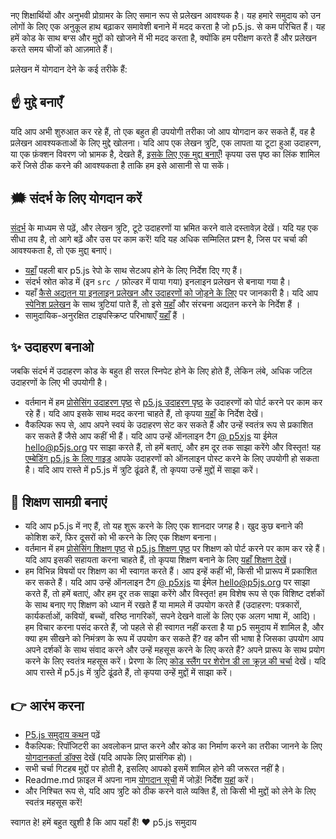 नए शिक्षार्थियों और अनुभवी प्रोग्रामर के लिए समान रूप से प्रलेखन आवश्यक है। यह हमारे समुदाय को उन लोगों के लिए एक अनुकूल हाथ बढ़ाकर समावेशी बनाने में मदद करता है जो p5.js. से कम परिचित हैं। यह हमें कोड के साथ बग्स और मुद्दों को खोजने में भी मदद करता है, क्योंकि हम परीक्षण करते हैं और प्रलेखन करते समय चीजों को आज़माते हैं।

प्रलेखन में योगदान देने के कई तरीके हैं:

## ☝️ मुद्दे बनाएँ
यदि आप अभी शुरुआत कर रहे हैं, तो एक बहुत ही उपयोगी तरीका जो आप योगदान कर सकते हैं, वह है प्रलेखन आवश्यकताओं के लिए मुद्दे खोलना। यदि आप एक लेखन त्रुटि, एक लापता या टूटा हुआ उदाहरण, या एक फ़ंक्शन विवरण जो भ्रामक है, देखते हैं, [इसके लिए एक मुद्दा बनाएँ](https://github.com/processing/p5.js/issues)! कृपया उस पृष्ठ का लिंक शामिल करें जिसे ठीक करने की आवश्यकता है ताकि हम इसे आसानी से पा सकें।

## 🗯 संदर्भ के लिए योगदान करें
[संदर्भ](http://p5js.org/reference/) के माध्यम से पढ़ें, और लेखन त्रुटि, टूटे उदाहरणों या भ्रमित करने वाले दस्तावेज़ देखें। यदि यह एक सीधा तय है, तो आगे बढ़ें और उस पर काम करें! यदि यह अधिक सम्मिलित प्रश्न है, जिस पर चर्चा की आवश्यकता है, तो एक [मुद्दा](https://github.com/processing/p5.js/issues/new) बनाएं।
* [यहाँ](./README.md) पहली बार p5.js रेपो के साथ सेटअप होने के लिए निर्देश दिए गए हैं।
* संदर्भ स्रोत कोड में (इन `src /` फ़ोल्डर में पाया गया) इनलाइन प्रलेखन से बनाया गया है।
* यहाँ [कैसे अद्यतन या इनलाइन प्रलेखन और उदाहरणों को जोड़ने के लिए](./inline_documentation.md) पर जानकारी है।
यदि आप [स्पेनिश प्रलेखन](http://p5js.org/es) के साथ त्रुटियां पाते हैं, तो इसे [यहाँ](https://github.com/processing/p5.js-website#internationalization-i18n) और संरचना अद्यतन करने के निर्देश हैं ।
* सामुदायिक-अनुरक्षित टाइपस्क्रिप्ट परिभाषाएँ [यहाँ](https://github.com/p5-types/p5.ts) हैं ।

## ✨ उदाहरण बनाओ
जबकि संदर्भ में उदाहरण कोड के बहुत ही सरल स्निपेट होने के लिए होते हैं, लेकिन लंबे, अधिक जटिल उदाहरणों के लिए भी उपयोगी है।
* वर्तमान में हम [प्रोसेसिंग उदाहरण पृष्ठ](https://processing.org/examples/) से [p5.js उदाहरण पृष्ठ](http://p5js.org/examples) के उदाहरणों को पोर्ट करने पर काम कर रहे हैं। यदि आप इसके साथ मदद करना चाहते हैं, तो कृपया [यहाँ](https://github.com/processing/p5.js-website/blob/main/contributor_docs/Adding_examples.md) के निर्देश देखें।
* वैकल्पिक रूप से, आप अपने स्वयं के उदाहरण सेट कर सकते हैं और उन्हें स्वतंत्र रूप से प्रकाशित कर सकते हैं जैसे आप कहीं भी हैं। यदि आप उन्हें ऑनलाइन टैग [@ p5xjs](https://twitter.com/p5xjs) या ईमेल [hello@p5js.org](mailto:hello@p5js.org) पर साझा करते हैं, तो हमें बताएं, और हम दूर तक साझा करेंगे और विस्तृत! यह [एम्बेडिंग p5.js के लिए गाइड](https://github.com/processing/p5.js/wiki/Embedding-p5.js) आपके उदाहरणों को ऑनलाइन पोस्ट करने के लिए उपयोगी हो सकता है।
यदि आप रास्ते में p5.js में त्रुटि ढूंढते हैं, तो कृपया उन्हें [मुद्दों](https://github.com/processing/p5.js/issues) में साझा करें।

## 👯 शिक्षण सामग्री बनाएं
* यदि आप p5.js में नए हैं, तो यह शुरू करने के लिए एक शानदार जगह है। खुद कुछ बनाने की कोशिश करें, फिर दूसरों को भी करने के लिए एक शिक्षण बनाना।
* वर्तमान में हम [प्रोसेसिंग शिक्षण पृष्ठ](https://processing.org/tutorials) से [p5.js शिक्षण पृष्ठ](http://p5js.org/learn) पर शिक्षण को पोर्ट करने पर काम कर रहे हैं। यदि आप इसकी सहायता करना चाहते हैं, तो कृपया शिक्षण बनाने के लिए [यहाँ शिक्षण देखें](https://p5js.org/learn/tutorial-guide.html)।
* हम विभिन्न विषयों पर शिक्षण का भी स्वागत करते हैं। आप इन्हें कहीं भी, किसी भी प्रारूप में प्रकाशित कर सकते हैं। यदि आप उन्हें ऑनलाइन टैग [@ p5xjs](https://twitter.com/p5xjs) या ईमेल [hello@p5js.org](mailto:hello@p5js.org) पर साझा करते हैं, तो हमें बताएं, और हम दूर तक साझा करेंगे और विस्तृत! हम विशेष रूप से एक विशिष्ट दर्शकों के साथ बनाए गए शिक्षण को ध्यान में रखते हैं या मामले में उपयोग करते हैं (उदाहरण: पत्रकारों, कार्यकर्ताओं, कवियों, बच्चों, वरिष्ठ नागरिकों, सपने देखने वालों के लिए एक अलग भाषा में, आदि)। हम विचार करना पसंद करते हैं, जो पहले से ही स्वागत नहीं करता है या p5 समुदाय में शामिल है, और क्या हम सीखने को निमंत्रण के रूप में उपयोग कर सकते हैं? वह कौन सी भाषा है जिसका उपयोग आप अपने दर्शकों के साथ संवाद करने और उन्हें महसूस करने के लिए करते हैं? अपने प्रारूप के साथ प्रयोग करने के लिए स्वतंत्र महसूस करें। प्रेरणा के लिए [कोड स्लैंग पर शेरोन डी ला क्रूज़ की चर्चा](https://www.youtube.com/watch?v=CFT6w9NKfCs) देखें।
यदि आप रास्ते में p5.js में त्रुटि ढूंढते हैं, तो कृपया उन्हें [मुद्दों](https://github.com/processing/p5.js/issues) में साझा करें।

## 👉 आरंभ करना
* [P5.js समुदाय कथन](http://p5js.org/community/) पढ़ें
* वैकल्पिक: रिपॉजिटरी का अवलोकन प्राप्त करने और कोड का निर्माण करने का तरीका जानने के लिए [योगदानकर्ता डॉक्स](./README.md) देखें (यदि आपके लिए प्रासंगिक हो)।
* सभी चर्चा गिटहब मुद्दों पर होती है, इसलिए आपको इसमें शामिल होने की जरूरत नहीं है।
* Readme.md फ़ाइल में अपना नाम [योगदान सूची](https://github.com/processing/p5.js#contributors) में जोड़ें! निर्देश [यहां](https://github.com/processing/p5.js/issues/2309) करें।
* और निश्चित रूप से, यदि आप त्रुटि को ठीक करने वाले व्यक्ति हैं, तो किसी भी [मुद्दों](https://github.com/processing/p5.js/issues) को लेने के लिए स्वतंत्र महसूस करें!

स्वागत हे! हमें बहुत खुशी है कि आप यहाँ हैं!
❤️ p5.js समुदाय